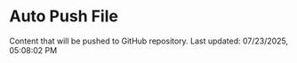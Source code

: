 # Auto Push File

Content that will be pushed to GitHub repository.
Last updated: 07/23/2025, 05:08:02 PM